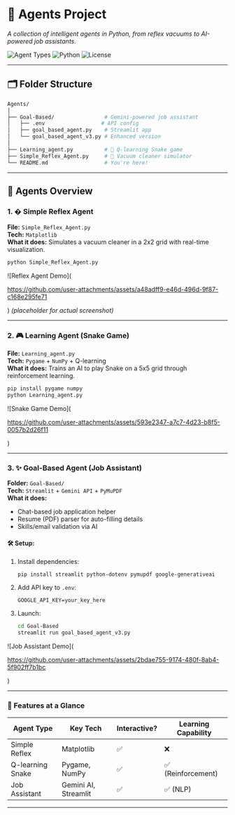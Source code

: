 
# 🤖 Agents Project  

*A collection of intelligent agents in Python, from reflex vacuums to AI-powered job assistants.*  

![Agent Types](https://img.shields.io/badge/Agent%20Types-3%20%2B-brightgreen) 
![Python](https://img.shields.io/badge/Python-3.8%2B-blue) 
![License](https://img.shields.io/badge/License-MIT-orange)  

---

## 🗂️ Folder Structure  

```bash
Agents/
│
├── Goal-Based/                # Gemini-powered job assistant
│   ├── .env                  # API config
│   ├── goal_based_agent.py    # Streamlit app
│   └── goal_based_agent_v3.py # Enhanced version
│
├── Learning_agent.py          # 🐍 Q-learning Snake game
├── Simple_Reflex_Agent.py     # 🧹 Vacuum cleaner simulator
└── README.md                  # You're here!
```

---

## 🚀 Agents Overview  

### 1. � Simple Reflex Agent  
**File:** `Simple_Reflex_Agent.py`  
**Tech:** `Matplotlib`  
**What it does:** Simulates a vacuum cleaner in a 2x2 grid with real-time visualization.  

```bash
python Simple_Reflex_Agent.py


```
![Reflex Agent Demo](

https://github.com/user-attachments/assets/a48adff9-e46d-496d-9f87-c168e295fe71

) *(placeholder for actual screenshot)*  

---

### 2. 🎮 Learning Agent (Snake Game)  
**File:** `Learning_agent.py`  
**Tech:** `Pygame` + `NumPy` + Q-learning  
**What it does:** Trains an AI to play Snake on a 5x5 grid through reinforcement learning.  

```bash
pip install pygame numpy
python Learning_agent.py
```
![Snake Game Demo](

https://github.com/user-attachments/assets/593e2347-a7c7-4d23-b8f5-0057b2d26f11

)  

---

### 3. ✨ Goal-Based Agent (Job Assistant)  
**Folder:** `Goal-Based/`  
**Tech:** `Streamlit` + `Gemini API` + `PyMuPDF`  
**What it does:**  
- Chat-based job application helper  
- Resume (PDF) parser for auto-filling details  
- Skills/email validation via AI  

#### 🛠️ Setup:  
1. Install dependencies:  
   ```bash
   pip install streamlit python-dotenv pymupdf google-generativeai
   ```
2. Add API key to `.env`:  
   ```env
   GOOGLE_API_KEY=your_key_here
   ```
3. Launch:  
   ```bash
   cd Goal-Based
   streamlit run goal_based_agent_v3.py
   ```
![Job Assistant Demo](

https://github.com/user-attachments/assets/2bdae755-9174-480f-8ab4-5f902ff7b1bc

)  
  

---

### 🌟 Features at a Glance  
| Agent Type         | Key Tech          | Interactive? | Learning Capability |
|--------------------|-------------------|--------------|---------------------|
| Simple Reflex      | Matplotlib        | ✅           | ❌                  |
| Q-learning Snake   | Pygame, NumPy     | ✅           | ✅ (Reinforcement)  |
| Job Assistant      | Gemini AI, Streamlit | ✅        | ✅ (NLP)            |

---



